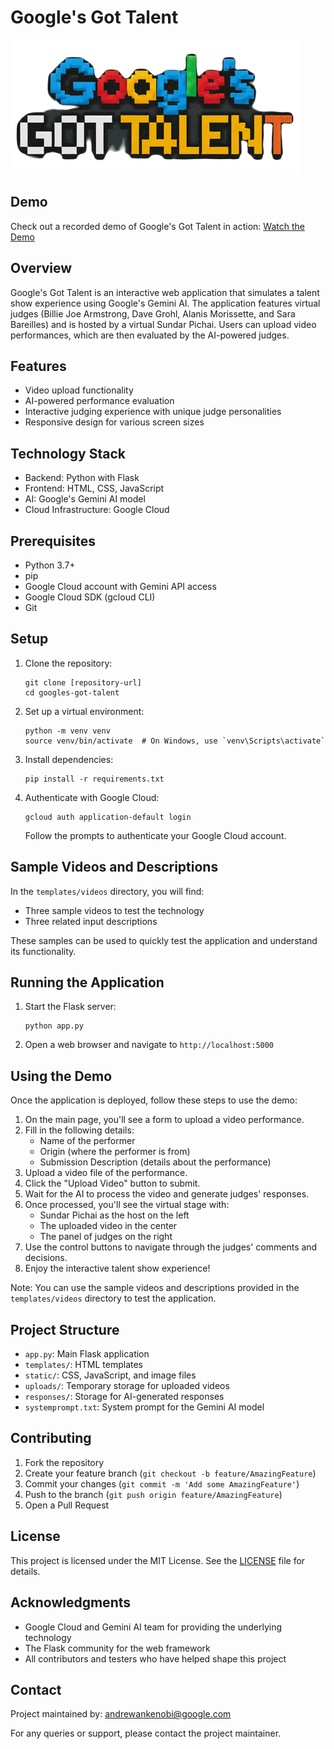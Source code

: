 # Google's Got Talent

![Google's Got Talent Logo](https://github.com/andrewankenobi/ggt/blob/main/static/images/logo.png)

## Demo

Check out a recorded demo of Google's Got Talent in action: [Watch the Demo](https://youtu.be/ncVm0vDYHx0)

## Overview

Google's Got Talent is an interactive web application that simulates a talent show experience using Google's Gemini AI. The application features virtual judges (Billie Joe Armstrong, Dave Grohl, Alanis Morissette, and Sara Bareilles) and is hosted by a virtual Sundar Pichai. Users can upload video performances, which are then evaluated by the AI-powered judges.

## Features

- Video upload functionality
- AI-powered performance evaluation
- Interactive judging experience with unique judge personalities
- Responsive design for various screen sizes

## Technology Stack

- Backend: Python with Flask
- Frontend: HTML, CSS, JavaScript
- AI: Google's Gemini AI model
- Cloud Infrastructure: Google Cloud

## Prerequisites

- Python 3.7+
- pip
- Google Cloud account with Gemini API access
- Google Cloud SDK (gcloud CLI)
- Git

## Setup

1. Clone the repository:
   ```
   git clone [repository-url]
   cd googles-got-talent
   ```

2. Set up a virtual environment:
   ```
   python -m venv venv
   source venv/bin/activate  # On Windows, use `venv\Scripts\activate`
   ```

3. Install dependencies:
   ```
   pip install -r requirements.txt
   ```

4. Authenticate with Google Cloud:
   ```
   gcloud auth application-default login
   ```
   Follow the prompts to authenticate your Google Cloud account.

## Sample Videos and Descriptions

In the `templates/videos` directory, you will find:
- Three sample videos to test the technology
- Three related input descriptions

These samples can be used to quickly test the application and understand its functionality.

## Running the Application

1. Start the Flask server:
   ```
   python app.py
   ```

2. Open a web browser and navigate to `http://localhost:5000`

## Using the Demo

Once the application is deployed, follow these steps to use the demo:

1. On the main page, you'll see a form to upload a video performance.
2. Fill in the following details:
   - Name of the performer
   - Origin (where the performer is from)
   - Submission Description (details about the performance)
3. Upload a video file of the performance.
4. Click the "Upload Video" button to submit.
5. Wait for the AI to process the video and generate judges' responses.
6. Once processed, you'll see the virtual stage with:
   - Sundar Pichai as the host on the left
   - The uploaded video in the center
   - The panel of judges on the right
7. Use the control buttons to navigate through the judges' comments and decisions.
8. Enjoy the interactive talent show experience!

Note: You can use the sample videos and descriptions provided in the `templates/videos` directory to test the application.

## Project Structure

- `app.py`: Main Flask application
- `templates/`: HTML templates
- `static/`: CSS, JavaScript, and image files
- `uploads/`: Temporary storage for uploaded videos
- `responses/`: Storage for AI-generated responses
- `systemprompt.txt`: System prompt for the Gemini AI model

## Contributing

1. Fork the repository
2. Create your feature branch (`git checkout -b feature/AmazingFeature`)
3. Commit your changes (`git commit -m 'Add some AmazingFeature'`)
4. Push to the branch (`git push origin feature/AmazingFeature`)
5. Open a Pull Request

## License

This project is licensed under the MIT License. See the [LICENSE](LICENSE) file for details.

## Acknowledgments

- Google Cloud and Gemini AI team for providing the underlying technology
- The Flask community for the web framework
- All contributors and testers who have helped shape this project

## Contact

Project maintained by: andrewankenobi@google.com

For any queries or support, please contact the project maintainer.
